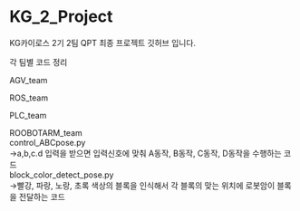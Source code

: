 # KG_2_Project
KG카이로스 2기 2팀 QPT 최종 프로젝트 깃허브 입니다.<br>

각 팀별 코드 정리

AGV_team<br>

ROS_team<br>

PLC_team<br>

ROOBOTARM_team<br>
control_ABCpose.py<br>
->a,b,c.d 입력을 받으면 입력신호에 맞춰  A동작, B동작, C동작, D동작을 수행하는 코드<br>
block_color_detect_pose.py<br>
->빨강, 파랑, 노랑, 초록 색상의 블록을 인식해서 각 블록의 맞는 위치에 로봇암이 블록을 전달하는 코드

